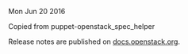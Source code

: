 Mon Jun 20 2016

Copied from puppet-openstack_spec_helper

Release notes are published on
[docs.openstack.org](http://docs.openstack.org/releasenotes/puppet-openstack_spec_helper/).
